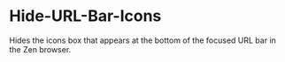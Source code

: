 # Hide-URL-Bar-Icons
Hides the icons box that appears at the bottom of the focused URL bar in the Zen browser.
